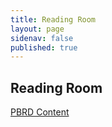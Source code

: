 ```yaml
---
title: Reading Room
layout: page
sidenav: false
published: true
---
```

## Reading Room



[PBRD Content]({{site.baseurl}}/assets/uploads/PBRD_Content.pdf)  


